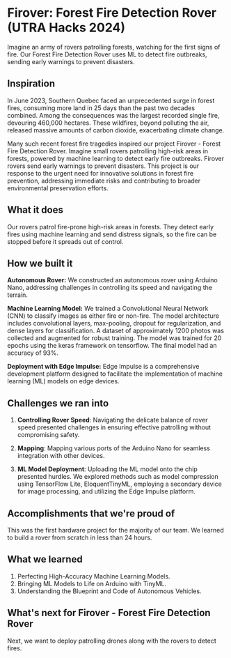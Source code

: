# Firover: Forest Fire Detection Rover (UTRA Hacks 2024)
Imagine an army of rovers patrolling forests, watching for the first signs of fire. Our Forest Fire Detection Rover uses ML to detect fire outbreaks, sending early warnings to prevent disasters.

## Inspiration
In June 2023, Southern Quebec faced an unprecedented surge in forest fires, consuming more land in 25 days than the past two decades combined. Among the consequences was the largest recorded single fire, devouring 460,000 hectares. These wildfires, beyond polluting the air, released massive amounts of carbon dioxide, exacerbating climate change.

Many such recent forest fire tragedies inspired our project Firover - Forest Fire Detection Rover. Imagine small rovers patrolling high-risk areas in forests, powered by machine learning to detect early fire outbreaks. Firover rovers send early warnings to prevent disasters. This project is our response to the urgent need for innovative solutions in forest fire prevention, addressing immediate risks and contributing to broader environmental preservation efforts.

## What it does
Our rovers patrol fire-prone high-risk areas in forests. They detect early fires using machine learning and send distress signals, so the fire can be stopped before it spreads out of control. 

## How we built it
**Autonomous Rover:** We constructed an autonomous rover using Arduino Nano, addressing challenges in controlling its speed and navigating the terrain.

**Machine Learning Model:** We trained a Convolutional Neural Network (CNN) to classify images as either fire or non-fire. The model architecture includes convolutional layers, max-pooling, dropout for regularization, and dense layers for classification. A dataset of approximately 1200 photos was collected and augmented for robust training. The model was trained for 20 epochs using the keras framework on tensorflow. The final model had an accuracy of 93%.

**Deployment with Edge Impulse:** Edge Impulse is a comprehensive development platform designed to facilitate the implementation of machine learning (ML) models on edge devices. 

## Challenges we ran into
1. **Controlling Rover Speed**: Navigating the delicate balance of rover speed presented challenges in ensuring effective patrolling without compromising safety.

2. **Mapping**: Mapping various ports of the Arduino Nano for seamless integration with other devices.

3. **ML Model Deployment**: Uploading the ML model onto the chip presented hurdles. We explored methods such as model compression using TensorFlow Lite, EloquentTinyML, employing a secondary device for image processing, and utilizing the Edge Impulse platform.

## Accomplishments that we're proud of
This was the first hardware project for the majority of our team. We learned to build a rover from scratch in less than 24 hours. 

## What we learned
1. Perfecting High-Accuracy Machine Learning Models.
2. Bringing ML Models to Life on Arduino with TinyML.
3. Understanding the Blueprint and Code of Autonomous Vehicles.
   
## What's next for Firover - Forest Fire Detection Rover
Next, we want to deploy patrolling drones along with the rovers to detect fires. 
